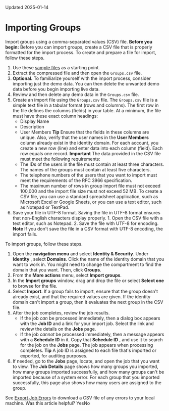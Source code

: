 Updated 2025-01-14
# Importing Groups
Import groups using a comma-separated values (CSV) file.
**Before you begin:**
Before you can import groups, create a CSV file that is properly formatted for the import process. To create and prepare a file for import, follow these steps.
  1. Use these [sample files](https://docs.oracle.com/iaas/Content/Resources/Assets/bulkImportSampleFilesCSV.zip) as a starting point.
  2. Extract the compressed file and then open the `Groups.csv` file.
  3. **Optional.** To familiarize yourself with the import process, consider importing just the demo data. You can then delete the unwanted demo data before you begin importing live data.
  4. Review and then delete any demo data in the `Groups.csv` file.
  5. Create an import file using the `Groups.csv` file. The `Groups.csv` file is a simple text file in a tabular format (rows and columns). The first row in the file defines the columns (fields) in your table. At a minimum, the file must have these exact column headings:
     * Display Name
     * Description
     * User Members
**Tip** Ensure that the fields in these columns are unique. Also, verify that the user names in the **User Members** column already exist in the identity domain.
For each account, you create a new row (line) and enter data into each column (field). Each row equals one record.
**Important**
The data provided in the CSV file must meet the following requirements:
     * The IDs of the users in the file must contain at least three characters. The names of the groups must contain at least five characters.
     * The telephone numbers of the users that you want to import must meet the requirements of the RFC 3966 specification.
     * The maximum number of rows in group import file must not exceed 100,000 and the import file size must not exceed 52 MB. 
To create a CSV file, you can use a standard spreadsheet application, such as Microsoft Excel or Google Sheets, or you can use a text editor, such as Notepad or TextPad.
  6. Save your file in UTF-8 format. Saving the file in UTF-8 format ensures that non-English characters display properly.
    1. Open the CSV file with a text editor, such as Notepad. 
    2. Save the file with UTF-8 for encoding. 
**Note** If you don't save the file in a CSV format with UTF-8 encoding, the import fails.


To import groups, follow these steps.
  1. Open the **navigation menu** and select **Identity & Security**. Under **Identity** , select **Domains**. Click the name of the identity domain that you want to work in. You might need to change the compartment to find the domain that you want. Then, click **Groups**.
  2. From the **More actions** menu, select **Import groups**.
  3. In the **Import groups** window, drag and drop the file or select **Select one** to browse for the file.
  4. Select **Import**.
If a group fails to import, ensure that the group doesn't already exist, and that the required values are given. If the identity domain can't import a group, then it evaluates the next group in the CSV file. 
  5. After the job completes, review the job results.
     * If the job _can_ be processed immediately, then a dialog box appears with the **Job ID** and a link for your import job. Select the link and review the details on the **Jobs** page.
     * If the job _cannot_ be processed immediately, then a message appears with a **Schedule ID** in it. Copy that **Schedule ID** , and use it to search for the job on the **Jobs** page. The job appears when processing completes. 
**Tip** A job ID is assigned to each file that's imported or exported, for auditing purposes.
  6. If needed, go to the **Jobs** page, locate, and open the job that you want to view.
The **Job Details** page shows how many groups you imported, how many groups imported successfully, and how many groups can't be imported because of a system error. For each group that you imported successfully, this page also shows how many users are assigned to the group.

See [Export Job Errors](https://docs.oracle.com/en-us/iaas/Content/Identity/jobs/export-job-errors.htm#export-job-errors "Download a comma-separated value \(CSV\) file of job errors for an identity domain in IAM to a local machine so that you can review and correct them.") to download a CSV file of any errors to your local machine.
Was this article helpful?
YesNo

